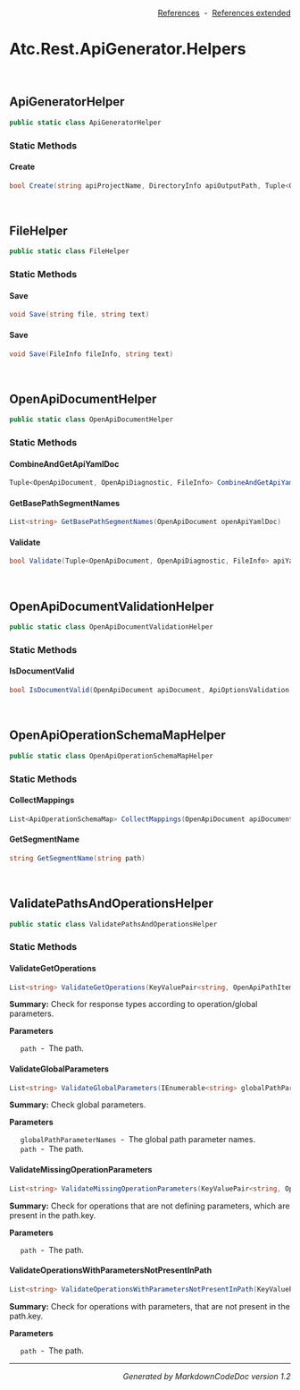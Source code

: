 <div style='text-align: right'>

[References](Index.md)&nbsp;&nbsp;-&nbsp;&nbsp;[References extended](IndexExtended.md)
</div>

# Atc.Rest.ApiGenerator.Helpers

<br />


## ApiGeneratorHelper

```csharp
public static class ApiGeneratorHelper
```

### Static Methods


#### Create

```csharp
bool Create(string apiProjectName, DirectoryInfo apiOutputPath, Tuple<OpenApiDocument, OpenApiDiagnostic, FileInfo> apiYamlDoc, ApiOptions apiOptions)
```

<br />


## FileHelper

```csharp
public static class FileHelper
```

### Static Methods


#### Save

```csharp
void Save(string file, string text)
```
#### Save

```csharp
void Save(FileInfo fileInfo, string text)
```

<br />


## OpenApiDocumentHelper

```csharp
public static class OpenApiDocumentHelper
```

### Static Methods


#### CombineAndGetApiYamlDoc

```csharp
Tuple<OpenApiDocument, OpenApiDiagnostic, FileInfo> CombineAndGetApiYamlDoc(string apiDesignPath)
```
#### GetBasePathSegmentNames

```csharp
List<string> GetBasePathSegmentNames(OpenApiDocument openApiYamlDoc)
```
#### Validate

```csharp
bool Validate(Tuple<OpenApiDocument, OpenApiDiagnostic, FileInfo> apiYamlDoc, ApiOptionsValidation validationOptions)
```

<br />


## OpenApiDocumentValidationHelper

```csharp
public static class OpenApiDocumentValidationHelper
```

### Static Methods


#### IsDocumentValid

```csharp
bool IsDocumentValid(OpenApiDocument apiDocument, ApiOptionsValidation validationOptions)
```

<br />


## OpenApiOperationSchemaMapHelper

```csharp
public static class OpenApiOperationSchemaMapHelper
```

### Static Methods


#### CollectMappings

```csharp
List<ApiOperationSchemaMap> CollectMappings(OpenApiDocument apiDocument)
```
#### GetSegmentName

```csharp
string GetSegmentName(string path)
```

<br />


## ValidatePathsAndOperationsHelper

```csharp
public static class ValidatePathsAndOperationsHelper
```

### Static Methods


#### ValidateGetOperations

```csharp
List<string> ValidateGetOperations(KeyValuePair<string, OpenApiPathItem> path)
```
<p><b>Summary:</b> Check for response types according to operation/global parameters.</p>

<b>Parameters</b>

&nbsp;&nbsp;&nbsp;&nbsp;&nbsp;`path`&nbsp;&nbsp;-&nbsp;&nbsp;The path.<br />
#### ValidateGlobalParameters

```csharp
List<string> ValidateGlobalParameters(IEnumerable<string> globalPathParameterNames, KeyValuePair<string, OpenApiPathItem> path)
```
<p><b>Summary:</b> Check global parameters.</p>

<b>Parameters</b>

&nbsp;&nbsp;&nbsp;&nbsp;&nbsp;`globalPathParameterNames`&nbsp;&nbsp;-&nbsp;&nbsp;The global path parameter names.<br />
&nbsp;&nbsp;&nbsp;&nbsp;&nbsp;`path`&nbsp;&nbsp;-&nbsp;&nbsp;The path.<br />
#### ValidateMissingOperationParameters

```csharp
List<string> ValidateMissingOperationParameters(KeyValuePair<string, OpenApiPathItem> path)
```
<p><b>Summary:</b> Check for operations that are not defining parameters, which are present in the path.key.</p>

<b>Parameters</b>

&nbsp;&nbsp;&nbsp;&nbsp;&nbsp;`path`&nbsp;&nbsp;-&nbsp;&nbsp;The path.<br />
#### ValidateOperationsWithParametersNotPresentInPath

```csharp
List<string> ValidateOperationsWithParametersNotPresentInPath(KeyValuePair<string, OpenApiPathItem> path)
```
<p><b>Summary:</b> Check for operations with parameters, that are not present in the path.key.</p>

<b>Parameters</b>

&nbsp;&nbsp;&nbsp;&nbsp;&nbsp;`path`&nbsp;&nbsp;-&nbsp;&nbsp;The path.<br />
<hr /><div style='text-align: right'><i>Generated by MarkdownCodeDoc version 1.2</i></div>
